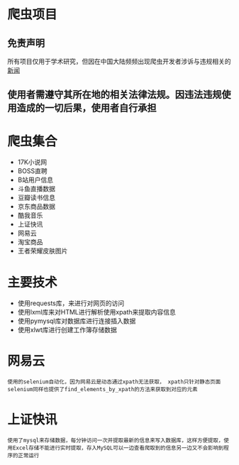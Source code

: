 # 爬虫项目

## 免责声明
所有项目仅用于学术研究，但因在中国大陆频频出现爬虫开发者涉诉与违规相关的[新闻](https://github.com/HiddenStrawberry/Crawler_Illegal_Cases_In_China)
## 使用者需遵守其所在地的相关法律法规。因违法违规使用造成的一切后果，使用者自行承担 

# 爬虫集合
- 17K小说网
- BOSS直聘
- B站用户信息
- 斗鱼直播数据
- 豆瓣读书信息
- 京东商品数据
- 酷我音乐
- 上证快讯
- 网易云
- 淘宝商品
- 王者荣耀皮肤图片
# 主要技术
 - 使用requests库，来进行对网页的访问
 - 使用lxml库来对HTML进行解析使用xpath来提取内容信息
 - 使用pymysql库对数据库进行连接插入数据
 - 使用xlwt库进行创建工作簿存储数据
# 网易云
    使用的selenium自动化，因为网易云是动态通过xpath无法获取， xpath只针对静态页面
    selenium同样也提供了find_elements_by_xpath的方法来获取到对应的元素
# 上证快讯
    使用了mysql来存储数据，每分钟访问一次并提取最新的信息来写入数据库，这样方便提取，使用Excel存储不能进行实时提取，存入MySQL可以一边查看爬取到的信息另一边又不会影响到程序的正常运行




